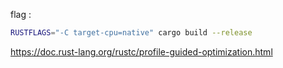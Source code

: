 flag : 
```bash
RUSTFLAGS="-C target-cpu=native" cargo build --release 
```

https://doc.rust-lang.org/rustc/profile-guided-optimization.html

